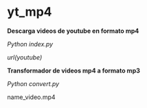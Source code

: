 # yt_mp4
**Descarga videos de youtube en formato mp4**

*Python index.py*

*url(youtube)*

**Transformador de videos mp4 a formato mp3**

*Python convert.py*

name_video.mp4